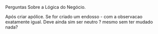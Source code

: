 Perguntas Sobre a Lógica do Negócio.

Após criar apólice.
        Se for criado um endosso
        -  com a observacao exatamente igual.  Deve ainda sim ser neutro ? mesmo sem ter mudado nada?


